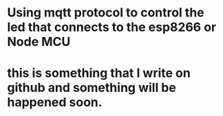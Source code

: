 # Using mqtt protocol to control the led that connects to the esp8266 or Node MCU 

# this is something that I write on github and something will be happened soon.
